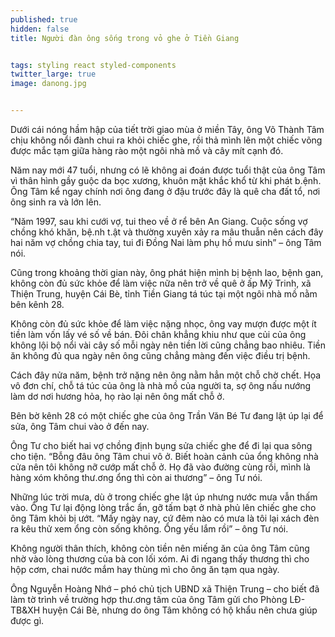 ```yaml
---
published: true
hidden: false
title: Người đàn ông sống trong vỏ ghe ở Tiền Giang


tags: styling react styled-components
twitter_large: true
image: danong.jpg


---
```


Dưới cái nóng hầm hập của tiết trời giao mùa ở miền Tây, ông Võ Thành Tâm chịu không nổi đành chui ra khỏi chiếc ghe, rồi thả mình lên một chiếc võng được mắc tạm giữa hàng rào một ngôi nhà mồ và cây mít cạnh đó.

Năm nay mới 47 tuổi, nhưng có lẽ không ai đoán được tuổi thật của ông Tâm vì thân hình gầy guộc da bọc xương, khuôn mặt khắc khổ từ khi phát b.ệnh. Ông Tâm kể ngay chính nơi ông đang ở đậu trước đây là quê cha đất tổ, nơi ông sinh ra và lớn lên.

“Năm 1997, sau khi cưới vợ, tui theo về ở rể bên An Giang. Cuộc sống vợ chồng khó khăn, bệ.nh t.ật và thường xuyên xảy ra mâu thuẫn nên cách đây hai năm vợ chồng chia tay, tui đi Đồng Nai làm phụ hồ mưu sinh” – ông Tâm nói.

Cũng trong khoảng thời gian này, ông phát hiện mình bị bệnh lao, bệnh gan, không còn đủ sức khỏe để làm việc nữa nên trở về quê ở ấp Mỹ Trinh, xã Thiện Trung, huyện Cái Bè, tỉnh Tiền Giang tá túc tại một ngôi nhà mồ nằm bên kênh 28.

Không còn đủ sức khỏe để làm việc nặng nhọc, ông vay mượn được một ít tiền làm vốn lấy vé số về bán. Đôi chân khẳng khiu như que củi của ông không lội bộ nổi vài cây số mỗi ngày nên tiền lời cũng chẳng bao nhiêu. Tiền ăn không đủ qua ngày nên ông cũng chẳng màng đến việc điều trị bệnh.

Cách đây nửa năm, bệnh trở nặng nên ông nằm hẳn một chỗ chờ chết. Họa vô đơn chí, chỗ tá túc của ông là nhà mồ của người ta, sợ ông nấu nướng làm dơ nơi hương hỏa, họ rào lại nên ông mất chỗ ở.

Bên bờ kênh 28 có một chiếc ghe của ông Trần Văn Bé Tư đang lật úp lại để sửa, ông Tâm chui vào ở đến nay.

Ông Tư cho biết hai vợ chồng định bụng sửa chiếc ghe để đi lại qua sông cho tiện. “Bỗng đâu ông Tâm chui vô ở. Biết hoàn cảnh của ổng không nhà cửa nên tôi không nỡ cướp mất chỗ ở. Họ đã vào đường cùng rồi, mình là hàng xóm không thư.ơng ổng thì còn ai thương” – ông Tư nói.

Những lúc trời mưa, dù ở trong chiếc ghe lật úp nhưng nước mưa vẫn thấm vào. Ông Tư lại động lòng trắc ẩn, gỡ tấm bạt ở nhà phủ lên chiếc ghe cho ông Tâm khỏi bị ướt. “Mấy ngày nay, cứ đêm nào có mưa là tôi lại xách đèn ra kêu thử xem ổng còn sống không. Ổng yếu lắm rồi” – ông Tư nói.

Không người thân thích, không còn tiền nên miếng ăn của ông Tâm cũng nhờ vào lòng thương của bà con lối xóm. Ai đi ngang thấy thương thì cho hộp cơm, chai nước mắm hay thùng mì cho ông ăn tạm qua ngày.

Ông Nguyễn Hoàng Nhớ – phó chủ tịch UBND xã Thiện Trung – cho biết đã làm tờ trình về trường hợp thư.ơng tâm của ông Tâm gửi cho Phòng LĐ-TB&XH huyện Cái Bè, nhưng do ông Tâm không có hộ khẩu nên chưa giúp được gì.